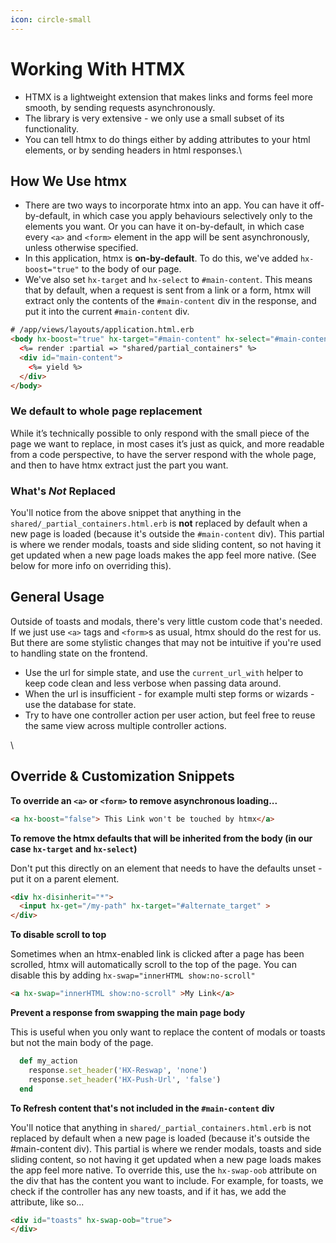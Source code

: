 ```yaml
---
icon: circle-small
---
```


# Working With HTMX

* HTMX is a lightweight extension that makes links and forms feel more smooth, by sending requests asynchronously.
* The library is very extensive - we only use a small subset of its functionality.
* You can tell htmx to do things either by adding attributes to your html elements, or by sending headers in html responses.\


## How We Use htmx

* There are two ways to incorporate htmx into an app. You can have it off-by-default, in which case you apply behaviours selectively only to the elements you want. Or you can have it on-by-default, in which case every `<a>` and `<form>` element in the app will be sent asynchronously, unless otherwise specified.
* In this application, htmx is **on-by-default**. To do this, we've added `hx-boost="true"` to the body of our page.
* We've also set `hx-target` and `hx-select` to `#main-content`. This means that by default, when a request is sent from a link or a form, htmx will extract only the contents of the `#main-content` div in the response, and put it into the current `#main-content` div.

```html
# /app/views/layouts/application.html.erb
<body hx-boost="true" hx-target="#main-content" hx-select="#main-content">
  <%= render :partial => "shared/partial_containers" %>
  <div id="main-content">
    <%= yield %>
  </div>
</body>
```

### We default to whole page replacement

While it’s technically possible to only respond with the small piece of the page we want to replace, in most cases it’s just as quick, and more readable from a code perspective, to have the server respond with the whole page, and then to have htmx extract just the part you want.

### What's _Not_ Replaced

You'll notice from the above snippet that anything in the `shared/_partial_containers.html.erb` is **not** replaced by default when a new page is loaded (because it's outside the `#main-content` div). This partial is where we render modals, toasts and side sliding content, so not having it get updated when a new page loads makes the app feel more native. (See below for more info on overriding this).

## General Usage

Outside of toasts and modals, there's very little custom code that's needed. If we just use `<a>` tags and `<form>`s as usual, htmx should do the rest for us. But there are some stylistic changes that may not be intuitive if you're used to handling state on the frontend.

* Use the url for simple state, and use the `current_url_with` helper to keep code clean and less verbose when passing data around.
* When the url is insufficient - for example multi step forms or wizards - use the database for state.
* Try to have one controller action per user action, but feel free to reuse the same view across multiple controller actions.

\


## Override & Customization Snippets

**To override an `<a>` or `<form>` to remove asynchronous loading...**

```html
<a hx-boost="false"> This Link won't be touched by htmx</a>
```

**To remove the htmx defaults that will be inherited from the body (in our case `hx-target` and `hx-select`)**

Don't put this directly on an element that needs to have the defaults unset - put it on a parent element.

```html
<div hx-disinherit="*">
  <input hx-get="/my-path" hx-target="#alternate_target" >
</div>

```

**To disable scroll to top**

Sometimes when an htmx-enabled link is clicked after a page has been scrolled, htmx will automatically scroll to the top of the page. You can disable this by adding `hx-swap="innerHTML show:no-scroll"`

```html
<a hx-swap="innerHTML show:no-scroll" >My Link</a>
```

**Prevent a response from swapping the main page body**

This is useful when you only want to replace the content of modals or toasts but not the main body of the page.

```ruby
  def my_action
    response.set_header('HX-Reswap', 'none')
    response.set_header('HX-Push-Url', 'false')
  end
```

**To Refresh content that's not included in the `#main-content` div**

You'll notice that anything in `shared/_partial_containers.html.erb` is not replaced by default when a new page is loaded (because it's outside the #main-content div). This partial is where we render modals, toasts and side sliding content, so not having it get updated when a new page loads makes the app feel more native. To override this, use the `hx-swap-oob` attribute on the div that has the content you want to include. For example, for toasts, we check if the controller has any new toasts, and if it has, we add the attribute, like so...

```html
<div id="toasts" hx-swap-oob="true">
</div>
```
